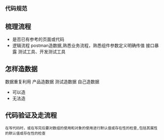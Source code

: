 ## `代码规范`


## 梳理流程
- 是否已有参考的页面或代码
- 逻辑流程
postman造数据,熟悉业务流程，熟悉组件参数定义明确传值
接口暴露
测试工具、开发测试工具

## 怎样造数据
数据重复利用
产品造数据
测试造数据
自己造数据
- 可以造
- 无法造
## 代码验证及走流程
```
在写代码时，或在写完后要对数组的使用和对象的使用进行默认值或存在性的检查,包括其属性的默认值或存在性的检查
```